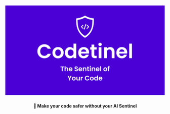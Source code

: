 <h1 align="center">
  <br>
  <a href="https://codetinel.dev">
    <img src="assets/banner.png" alt="Codetinel Banner" width="800">
  </a>
</h1>

<h4 align="center">
  🥷 Make your code safer without your AI Sentinel
</h4>
